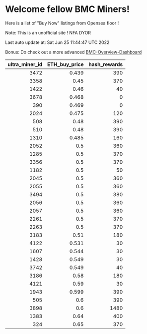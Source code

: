 # Welcome fellow BMC Miners!
Here is a list of "Buy Now" listings from Opensea floor !

Note: This is an unofficial site ! NFA DYOR

Last auto update at: Sat Jun 25 11:44:47 UTC 2022

Bonus: Do check out a more advanced [BMC-Overview-Dashboard](https://dune.com/defifunk/BMC-Overview-Dashboard)


|   ultra_miner_id |   ETH_buy_price |   hash_rewards |
|-----------------:|----------------:|---------------:|
|             3472 |           0.439 |            390 |
|             3358 |           0.45  |            370 |
|             1422 |           0.46  |             40 |
|             3678 |           0.468 |              0 |
|              390 |           0.469 |              0 |
|             2024 |           0.475 |            120 |
|              508 |           0.48  |            390 |
|              510 |           0.48  |            390 |
|             1310 |           0.485 |            160 |
|             2052 |           0.5   |            360 |
|             1285 |           0.5   |            370 |
|             3356 |           0.5   |            370 |
|             1182 |           0.5   |             50 |
|             2045 |           0.5   |            360 |
|             2055 |           0.5   |            360 |
|             3494 |           0.5   |            380 |
|             2056 |           0.5   |            360 |
|             2057 |           0.5   |            360 |
|             2261 |           0.5   |            370 |
|             2263 |           0.5   |            370 |
|             3183 |           0.51  |            180 |
|             4122 |           0.531 |             30 |
|             1607 |           0.544 |             30 |
|             1428 |           0.549 |             30 |
|             3742 |           0.549 |             40 |
|             3186 |           0.58  |            180 |
|             4121 |           0.59  |             30 |
|             1943 |           0.599 |            390 |
|              505 |           0.6   |            390 |
|             3898 |           0.6   |           1480 |
|             1383 |           0.64  |            400 |
|              324 |           0.65  |            370 |